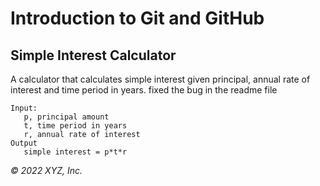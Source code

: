 # Introduction to Git and GitHub

## Simple Interest Calculator

A calculator that calculates simple interest given principal, annual rate of interest and time period in years.
fixed the bug in the readme file


```
Input:
   p, principal amount
   t, time period in years
   r, annual rate of interest
Output
   simple interest = p*t*r
```

_© 2022 XYZ, Inc._
